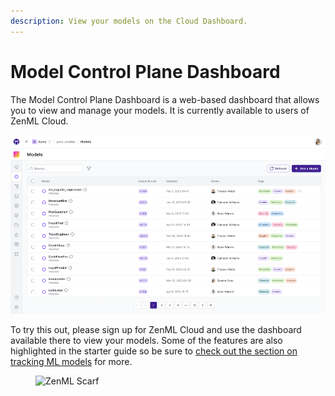 ```yaml
---
description: View your models on the Cloud Dashboard.
---
```


# Model Control Plane Dashboard

The Model Control Plane Dashboard is a web-based dashboard that allows you to
view and manage your models. It is currently available to users of ZenML Cloud.

![](../../../../book/.gitbook/assets/model-control-plane-dashboard.png)

To try this out, please sign up for ZenML Cloud and use the dashboard available
there to view your models. Some of the features are also highlighted in the
starter guide so be sure to [check out the section on tracking ML models](../../starter-guide/track-ml-models.md) for more.


<!-- For scarf -->
<figure><img alt="ZenML Scarf" referrerpolicy="no-referrer-when-downgrade" src="https://static.scarf.sh/a.png?x-pxid=f0b4f458-0a54-4fcd-aa95-d5ee424815bc" /></figure>
